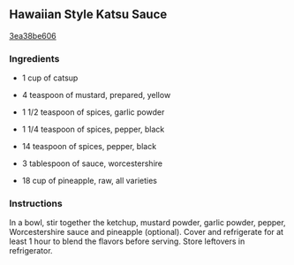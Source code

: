 ## Hawaiian Style Katsu Sauce

[3ea38be606](http://www.food.com/recipe/hawaiian-style-katsu-sauce-438289)

### Ingredients

 - 1 cup of catsup

 - 4 teaspoon of mustard, prepared, yellow

 - 1 1/2 teaspoon of spices, garlic powder

 - 1 1/4 teaspoon of spices, pepper, black

 - 14 teaspoon of spices, pepper, black

 - 3 tablespoon of sauce, worcestershire

 - 18 cup of pineapple, raw, all varieties

### Instructions

In a bowl, stir together the ketchup, mustard powder, garlic powder, pepper, Worcestershire sauce and pineapple (optional). Cover and refrigerate for at least 1 hour to blend the flavors before serving. Store leftovers in refrigerator.